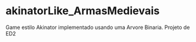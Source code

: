 # akinatorLike_ArmasMedievais
Game estilo Akinator implementado usando uma Arvore Binaria. Projeto de ED2
